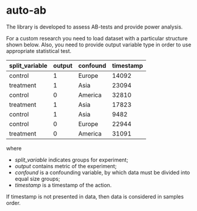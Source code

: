 # auto-ab

The library is developed to assess AB-tests and provide power analysis.

For a custom research you need to load dataset with a particular structure shown below.
Also, you need to provide output variable type in order to use appropriate statistical test.

split_variable | output | confound | timestamp
---------- | ---------- | ---------- | ---------- 
control | 1 | Europe | 14092
treatment | 1 | Asia | 23094
control | 0 | America | 32810
treatment | 1 | Asia | 17823
control | 1 | Asia | 9482
control | 0 | Europe | 22944
treatment | 0 | America | 31091

where
* *split_variable* indicates groups for experiment;
* *output* contains metric of the experiment;
* *confound* is a confounding variable, by which data must be divided into equal size groups;
* *timestamp* is a timestamp of the action.

If timestamp is not presented in data, then data is considered in samples order.
